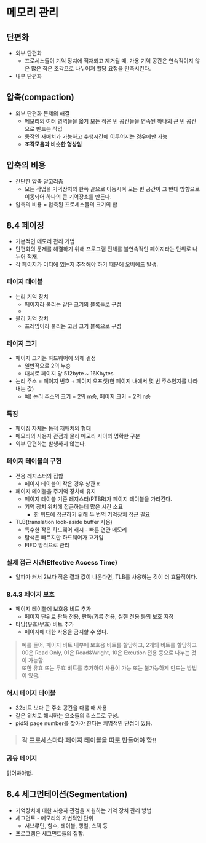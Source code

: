 # 메모리 관리

## 단편화
- 외부 단편화
  - 프로세스들이 기억 장치에 적재되고 제거될 때, 가용 기억 공간은 연속적이지 않은 많은 작은 조각으로 나누어져 할당 요청을 만족시킨다.
- 내부 단편화

## 압축(compaction)
- 외부 단편화 문제의 해결
  - 메모리의 여러 영역들을 옮겨 모든 작은 빈 공간들을 연속된 하나의 큰 빈 공간으로 만드는 작업
  - 동적인 재배치가 가능하고 수행시간에 이루어지는 경우에만 가능
  - **조각모음과 비슷한 형상임**

## 압축의 비용
- 간단한 압축 알고리즘
  - 모든 작업을 기억장치의 한쪽 끝으로 이동시켜 모든 빈 공간이 그 반대 방향으로 이동되어 하나의 큰 기억장소를 만든다.
- 압축의 비용 = 압축된 프로세스들의 크기의 합

## 8.4 페이징
- 기본적인 메모리 관리 기법
- 단편화의 문제를 해결하기 위해 프로그램 전체를 불연속적인 페이지라는 단위로 나누어 적재.
- 각 페이지가 어디에 있는지 추적해야 하기 때문에 오버헤드 발생.
  
### 페이지 테이블
- 논리 기억 장치
  - 페이지라 불리는 같은 크기의 블록들로 구성
  - 
- 물리 기억 장치
  - 프레임이라 불리는 고정 크기 블록으로 구성

### 페이지 크기
- 페이지 크기는 하드웨어에 의해 결정
  - 일반적으로 2의 누승
  - 대체로 페이지 당 512byte ~ 16Kbytes
- 논리 주소 = 페이지 번호 + 페이지 오프셋(한 페이지 내에서 몇 번 주소인지를 나타내는 값)
  - 예) 논리 주소의 크기 = 2의 m승, 페이지 크기 = 2의 n승

### 특징
- 페이징 자체는 동적 재배치의 형태
- 메모리의 사용자 관점과 물리 메모리 사이의 명확한 구분
- 외부 단편화는 발생하지 않는다.

### 페이지 테이블의 구현
- 전용 레지스터의 집합
  - 페이지 테이블이 작은 경우 상관 x
- 페이지 테이블을 주기억 장치에 유지
  - 페이지 테이블 기준 레지스터(PTBR)가 페이지 테이블을 가리킨다.
  - 기억 장치 위치에 접근하는데 많은 시간 소요
    - 한 워드에 접근하기 위해 두 번의 기억장치 접근 필요
- TLB(translation look-aside buffer 사용)
  - 특수한 작은 하드웨어 캐시 - 빠른 연관 메모리
  - 탐색은 빠르지만 하드웨어가 고가임
  - FIFO 방식으로 관리

### 실제 접근 시간(Effective Access Time)
- 알파가 커서 2보다 작은 결과 값이 나온다면, TLB를 사용하는 것이 더 효율적이다.

### 8.4.3 페이지 보호
- 페이지 테이블에 보호용 비트 추가
  - 페이지 단위로 판독 전용, 판독/기록 전용, 실핸 전용 등의 보호 지정
- 타당(유효/무효) 비트 추가
  - 페이지에 대한 사용을 금지할 수 있다.

> 예를 들어, 페이지 비트 내부에 보호용 비트를 할당하고, 2개의 비트를 할당하고 00은 Read Only, 01은 Read&Wright, 10은 Excution 전용 등으로 나누는 것이 가능함.  
> 또한 유효 또는 무효 비트를 추가하여 사용이 가능 또는 불가능하게 만드는 방법이 있음.

### 해시 페이지 테이블
- 32비트 보다 큰 주소 공간을 다룰 때 사용
- 같은 위치로 해시하는 요소들의 리스트로 구성.
- pid와 page number를 찾아야 한다는 치명적인 단점이 있음.


> ### 각 프로세스마다 페이지 테이블을 따로 만들어야 함!!

### 공유 페이지
읽어봐야함.

## 8.4 세그먼테이션(Segmentation)
- 기억장치에 대한 사용자 관점을 지원하는 기억 장치 관리 방법
- 세그먼트 - 메모리의 가변적인 단위
  - 서브루틴, 함수, 테이블, 행렬, 스택 등
- 프로그램은 세그먼트들의 집합.